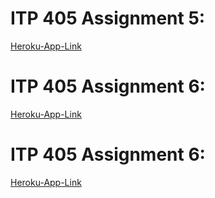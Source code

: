 # ITP 405 Assignment 5:
[Heroku-App-Link](https://cmkuo-music-app.herokuapp.com/albums) 

# ITP 405 Assignment 6:
[Heroku-App-Link](https://cmkuo-music-app.herokuapp.com/login) 

# ITP 405 Assignment 6:
[Heroku-App-Link](https://cmkuo-music-app.herokuapp.com/albums) 